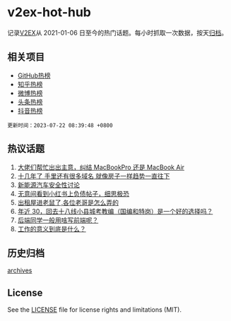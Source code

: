 # v2ex-hot-hub

 记录[V2EX](https://www.v2ex.com/)从 2021-01-06 日至今的热门话题。每小时抓取一次数据，按天[归档](archives)。
 
 ## 相关项目

- [GitHub热榜](https://github.com/lonnyzhang423/github-hot-hub)
- [知乎热榜](https://github.com/lonnyzhang423/zhihu-hot-hub)
- [微博热榜](https://github.com/lonnyzhang423/weibo-hot-hub)
- [头条热榜](https://github.com/lonnyzhang423/toutiao-hot-hub)
- [抖音热榜](https://github.com/lonnyzhang423/douyin-hot-hub)


 `更新时间：2023-07-22 08:39:48 +0800`

## 热议话题

1. [大佬们帮忙出出主意，纠结 MacBookPro 还是 MacBook Air](https://www.v2ex.com/t/958494)
1. [十几年了 手里还有很多域名 就像房子一样趋势一直往下](https://www.v2ex.com/t/958502)
1. [新能源汽车安全性讨论](https://www.v2ex.com/t/958533)
1. [无意间看到小红书上负债帖子，细思极恐](https://www.v2ex.com/t/958658)
1. [出租屋进老鼠了,各位老哥是怎么弄的](https://www.v2ex.com/t/958534)
1. [年近 30，回去十八线小县城考教编（国编和特岗）是一个好的选择吗？](https://www.v2ex.com/t/958552)
1. [后端同学一般用啥写前端呢？](https://www.v2ex.com/t/958660)
1. [工作的意义到底是什么？](https://www.v2ex.com/t/958651)

## 历史归档

[archives](archives)

## License

See the [LICENSE](LICENSE) file for license rights and limitations (MIT).
